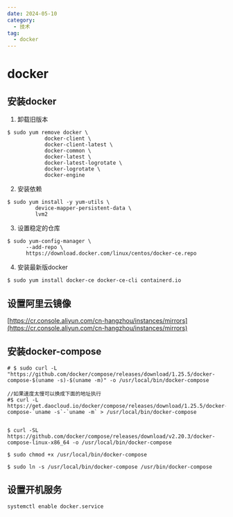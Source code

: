 ```yaml
---
date: 2024-05-10
category:
  - 技术
tag:
  - docker
---
```


# docker

## 安装docker
1. 卸载旧版本


```shell
$ sudo yum remove docker \
            docker-client \
            docker-client-latest \
            docker-common \
            docker-latest \
            docker-latest-logrotate \
            docker-logrotate \
            docker-engine
```

2. 安装依赖
   
```shell
$ sudo yum install -y yum-utils \
         device-mapper-persistent-data \
         lvm2
```

3. 设置稳定的仓库
   
```shell
$ sudo yum-config-manager \
      --add-repo \
      https://download.docker.com/linux/centos/docker-ce.repo
```

4. 安装最新版docker
   
```shell
$ sudo yum install docker-ce docker-ce-cli containerd.io
```

## 设置阿里云镜像

[https://cr.console.aliyun.com/cn-hangzhou/instances/mirrors](https://cr.console.aliyun.com/cn-hangzhou/instances/mirrors)



## 安装docker-compose

```shell
# $ sudo curl -L "https://github.com/docker/compose/releases/download/1.25.5/docker-compose-$(uname -s)-$(uname -m)" -o /usr/local/bin/docker-compose

//如果速度太慢可以换成下面的地址执行
#$ curl -L https://get.daocloud.io/docker/compose/releases/download/1.25.5/docker-compose-`uname -s`-`uname -m` > /usr/local/bin/docker-compose


$ curl -SL https://github.com/docker/compose/releases/download/v2.20.3/docker-compose-linux-x86_64 -o /usr/local/bin/docker-compose

$ sudo chmod +x /usr/local/bin/docker-compose

$ sudo ln -s /usr/local/bin/docker-compose /usr/bin/docker-compose
```

## 设置开机服务

```shell
systemctl enable docker.service 
```